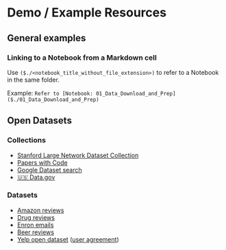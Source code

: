 # Demo / Example Resources

## General examples

### Linking to a Notebook from a Markdown cell

Use `($./<notebook_title_without_file_extension>)` to refer to a Notebook in the same folder.

Example:
`Refer to [Notebook: 01_Data_Download_and_Prep]($./01_Data_Download_and_Prep)`

## Open Datasets

### Collections

- [Stanford Large Network Dataset Collection](https://snap.stanford.edu/data/)
- [Papers with Code](https://paperswithcode.com/datasets)
- [Google Dataset search](https://datasetsearch.research.google.com/)
- [🇺🇸 Data.gov](https://catalog.data.gov/dataset)

### Datasets

- [Amazon reviews](https://cseweb.ucsd.edu/~jmcauley/datasets/amazon_v2/)
- [Drug reviews](https://archive.ics.uci.edu/ml/datasets/Drug+Review+Dataset+%28Drugs.com%29)
- [Enron emails](https://www.cs.cmu.edu/~enron/)
- [Beer reviews](https://www.kaggle.com/datasets/thedevastator/1-5-million-beer-reviews-from-beer-advocate)
- [Yelp open dataset](https://www.yelp.com/dataset) ([user agreement](https://s3-media0.fl.yelpcdn.com/assets/srv0/engineering_pages/dc1cabe7cb95/assets/vendor/Dataset_User_Agreement.pdf))
